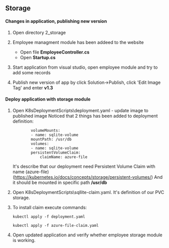 ## Storage

#### Changes in application, publishing new version
1. Open directory 2_storage
2. Employee managment module has been addeed to the website
	* Open file **EmployeeController.cs**
	* Open **Startup.cs**
3. Start application from visual studio, open employee module and try to add some records

4. Publish new version of app by click Solution->Publish, click 'Edit Image Tag' and enter **v1.3**

#### Deploy application with storage module
1. Open K8sDeploymentScripts\deployment.yaml - update image to published image
	Noticed that 2 things has been added to deployment definition:
	```
			volumeMounts:               
			- name: sqlite-volume       
			mountPath: /usr/db
			volumes:
			- name: sqlite-volume         
			persistentVolumeClaim:
				claimName: azure-file
	```
	It's describe that our deployment need Persistent Volume Claim with name (azure-file) (https://kubernetes.io/docs/concepts/storage/persistent-volumes/)
	And it should be mounted in specific path **/usr/db**

2. Open K8sDeploymentScripts\sqllite-claim.yaml. It's definition of our PVC storage.
3. To install claim execute commands:

	```
	kubectl apply -f deployment.yaml
	```

	```
	kubectl apply -f azure-file-claim.yaml
	```
	
4. Open updated application and verify whether employee storage module is working.